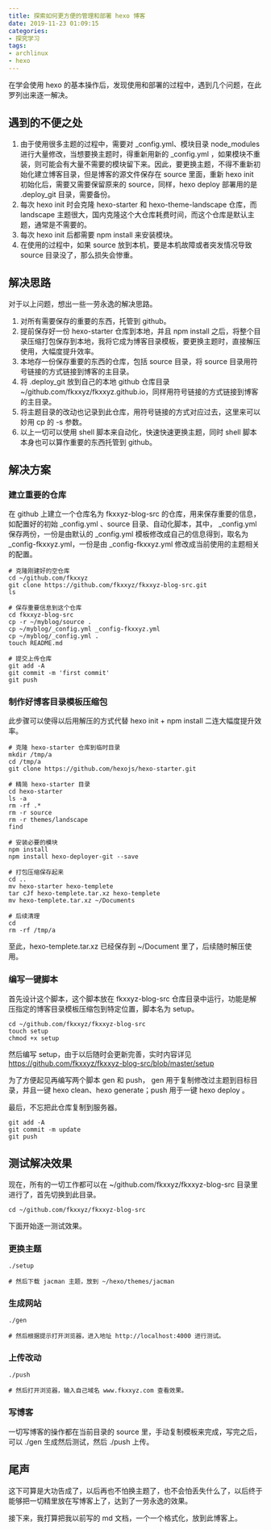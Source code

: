 ```yaml
---
title: 探索如何更方便的管理和部署 hexo 博客
date: 2019-11-23 01:09:15
categories:
- 探究学习
tags:
- archlinux
- hexo
---
```


在学会使用 hexo 的基本操作后，发现使用和部署的过程中，遇到几个问题，在此罗列出来逐一解决。

<!--more-->

## 遇到的不便之处

1. 由于使用很多主题的过程中，需要对 _config.yml、模块目录 node_modules 进行大量修改，当想要换主题时，得重新用新的 _config.yml ，如果模块不重装，则可能会有大量不需要的模块留下来。因此，要更换主题，不得不重新初始化建立博客目录，但是博客的源文件保存在 source 里面，重新 hexo init 初始化后，需要又需要保留原来的 source，同样，hexo deploy 部署用的是 .deploy_git 目录，需要备份。
2. 每次 hexo init 时会克隆 hexo-starter 和 hexo-theme-landscape 仓库，而 landscape 主题很大，国内克隆这个大仓库耗费时间，而这个仓库是默认主题，通常是不需要的。
3. 每次 hexo init 后都需要 npm install 来安装模块。
4. 在使用的过程中，如果 source 放到本机，要是本机故障或者突发情况导致 source 目录没了，那么损失会惨重。

## 解决思路

对于以上问题，想出一些一劳永逸的解决思路。

1. 对所有需要保存的重要的东西，托管到 github。
2. 提前保存好一份 hexo-starter 仓库到本地，并且 npm install 之后，将整个目录压缩打包保存到本地，我将它成为博客目录模板，要更换主题时，直接解压使用，大幅度提升效率。
3. 本地存一份保存重要的东西的仓库，包括 source 目录，将 source 目录用符号链接的方式链接到博客的主目录。
4. 将 .deploy_git 放到自己的本地 github 仓库目录 ~/github.com/fkxxyz/fkxxyz.github.io，同样用符号链接的方式链接到博客的主目录。
5. 将主题目录的改动也记录到此仓库，用符号链接的方式对应过去，这里来可以妙用 cp 的 -s 参数。
6. 以上一切可以使用 shell 脚本来自动化，快速快速更换主题，同时 shell 脚本本身也可以算作重要的东西托管到 github。

## 解决方案

### 建立重要的仓库

在 github 上建立一个仓库名为 fkxxyz-blog-src 的仓库，用来保存重要的信息，如配置好的初始 _config.yml 、source 目录、自动化脚本，其中， _config.yml 保存两份，一份是由默认的 _config.yml 模板修改成自己的信息得到，取名为 _config-fkxxyz.yml，一份是由 _config-fkxxyz.yml 修改成当前使用的主题相关的配置。 

```shell
# 克隆刚建好的空仓库
cd ~/github.com/fkxxyz
git clone https://github.com/fkxxyz/fkxxyz-blog-src.git
ls

# 保存重要信息到这个仓库
cd fkxxyz-blog-src
cp -r ~/myblog/source .
cp ~/myblog/_config.yml _config-fkxxyz.yml
cp ~/myblog/_config.yml .
touch README.md

# 提交上传仓库
git add -A
git commit -m 'first commit'
git push
```

### 制作好博客目录模板压缩包

此步骤可以使得以后用解压的方式代替 hexo init + npm install 二连大幅度提升效率。

```shell
# 克隆 hexo-starter 仓库到临时目录
mkdir /tmp/a
cd /tmp/a
git clone https://github.com/hexojs/hexo-starter.git

# 精简 hexo-starter 目录
cd hexo-starter
ls -a
rm -rf .*
rm -r source
rm -r themes/landscape
find

# 安装必要的模块
npm install
npm install hexo-deployer-git --save

# 打包压缩保存起来
cd ..
mv hexo-starter hexo-templete
tar cJf hexo-templete.tar.xz hexo-templete
mv hexo-templete.tar.xz ~/Documents

# 后续清理
cd
rm -rf /tmp/a
```

至此，hexo-templete.tar.xz 已经保存到 ~/Document 里了，后续随时解压使用。

### 编写一键脚本

首先设计这个脚本，这个脚本放在 fkxxyz-blog-src 仓库目录中运行，功能是解压指定的博客目录模板压缩包到特定位置，脚本名为 setup。

```shell
cd ~/github.com/fkxxyz/fkxxyz-blog-src
touch setup
chmod +x setup
```

然后编写 setup，由于以后随时会更新完善，实时内容详见 https://github.com/fkxxyz/fkxxyz-blog-src/blob/master/setup

为了方便起见再编写两个脚本 gen 和 push， gen 用于复制修改过主题到目标目录，并且一键 hexo clean、hexo generate；push 用于一键 hexo deploy 。

最后，不忘把此仓库复制到服务器。

```shell
git add -A
git commit -m update
git push
```

## 测试解决效果

现在，所有的一切工作都可以在 ~/github.com/fkxxyz/fkxxyz-blog-src 目录里进行了，首先切换到此目录。

```shell
cd ~/github.com/fkxxyz/fkxxyz-blog-src
```

下面开始逐一测试效果。

### 更换主题

```shell
./setup

# 然后下载 jacman 主题，放到 ~/hexo/themes/jacman
```

### 生成网站

```shell
./gen

# 然后根据提示打开浏览器，进入地址 http://localhost:4000 进行测试。
```

### 上传改动

```shell
./push

# 然后打开浏览器，输入自己域名 www.fkxxyz.com 查看效果。
```

### 写博客

一切写博客的操作都在当前目录的 source 里，手动复制模板来完成，写完之后，可以 ./gen 生成然后测试，然后 ./push 上传。



## 尾声

这下可算是大功告成了，以后再也不怕换主题了，也不会怕丢失什么了，以后终于能够把一切精里放在写博客上了，达到了一劳永逸的效果。

接下来，我打算把我以前写的 md 文档，一个一个格式化，放到此博客上。
